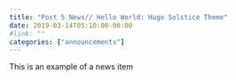 ```yaml
---
title: "Post 5 News// Hello World: Hugo Solstice Theme"
date: 2019-03-14T05:10:00-00:00
#link: ""
categories: ["announcements"]
---
```


This is an example of a news item